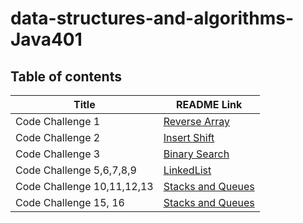 # data-structures-and-algorithms-Java401

## Table of contents

| **Title**                  | **README Link**                                                                                                  |
| -------------------------- | ---------------------------------------------------------------------------------------------------------------- |
| Code Challenge 1           | [Reverse Array](https://github.com/GhadeerKh9/data-structures-and-algorithms401/blob/main/challenge1/README.md)  |
| Code Challenge 2           | [Insert Shift](https://github.com/GhadeerKh9/data-structures-and-algorithms401/blob/main/challenge2/README.md)   |
| Code Challenge 3           | [Binary Search](https://github.com/GhadeerKh9/data-structures-and-algorithms401/blob/main/challenge3/README.md)  |
| Code Challenge 5,6,7,8,9   | [LinkedList](https://github.com/GhadeerKh9/data-structures-and-algorithms401/tree/main/Linked-list)              |
| Code Challenge 10,11,12,13 | [Stacks and Queues](https://github.com/GhadeerKh9/data-structures-and-algorithms401/tree/main/Stacks-and-Queues) |
| Code Challenge 15, 16 | [Stacks and Queues](https://github.com/GhadeerKh9/data-structures-and-algorithms401/tree/main/trees) |



